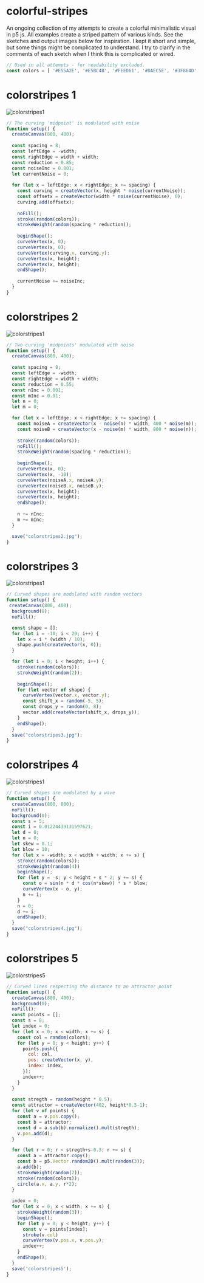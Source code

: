 # colorful-stripes
An ongoing collection of my attempts to create a colorful minimalistic visual in p5 js. All examples create a striped pattern of various kinds. See the sketches and output images below for inspiration. I kept it short and simple, but some things might be complicated to understand. I try to clarify in the comments of each sketch when I think this is complicated or wired. 


```javascript
// Used in all attempts - for readability excluded.
const colors = [ '#E55A2E', '#E5BC4B', '#FEED61', '#DAEC5E', '#3F864D', '#58B2B0', '#5B8FEB', '#3260B2', '#000000'];
```

# colorstripes 1

![colorstripes1](colorstripes1(16).jpg)

```javascript
// The curving 'midpoint' is modulated with noise
function setup() {
  createCanvas(800, 400);  
  
  const spacing = 8;
  const leftEdge = -width;
  const rightEdge = width + width;
  const reduction = 0.85;
  const noiseInc = 0.001;
  let currentNoise = 0;
  
  for (let x = leftEdge; x < rightEdge; x += spacing) {
    const curving = createVector(x, height * noise(currentNoise));
    const offsetx = createVector(width * noise(currentNoise), 0);
    curving.add(offsetx);
    
    noFill();
    stroke(random(colors));
    strokeWeight(random(spacing * reduction));
    
    beginShape();
    curveVertex(x, 0);
    curveVertex(x, 0);
    curveVertex(curving.x, curving.y);
    curveVertex(x, height);
    curveVertex(x, height);
    endShape();
    
    currentNoise += noiseInc;
  }
}
```

# colorstripes 2
![colorstripes1](colorstripes2(7).jpg)

```javascript
// Two curving 'midpoints' modulated with noise 
function setup() {
  createCanvas(800, 400);
  
  const spacing = 8;
  const leftEdge = -width;
  const rightEdge = width + width;
  const reduction = 0.55;
  const nInc = 0.001;
  const mInc = 0.01;
  let n = 0;
  let m = 0;

  for (let x = leftEdge; x < rightEdge; x += spacing) {
    const noiseA = createVector(x - noise(n) * width, 400 * noise(m));
    const noiseB = createVector(x - noise(m) * width, 800 * noise(n));
    
    stroke(random(colors));
    noFill();
    strokeWeight(random(spacing * reduction));
    
    beginShape();
    curveVertex(x, 0);
    curveVertex(x, -10);
    curveVertex(noiseA.x, noiseA.y);
    curveVertex(noiseB.x, noiseB.y);
    curveVertex(x, height);
    curveVertex(x, height);
    endShape();
    
    n += nInc;
    m += mInc;
  }

  save("colorstripes2.jpg");
}
```

# colorstripes 3

![colorstripes1](colorstripes3(13).jpg)


```javascript
// Curved shapes are modulated with random vectors 
function setup() {
 createCanvas(800, 400);
  background(0);
  noFill();

  const shape = [];
  for (let i = -10; i < 20; i++) {
    let x = i * (width / 10);
    shape.push(createVector(x, 0));
  }

  for (let i = 0; i < height; i++) {
    stroke(random(colors));
    strokeWeight(random(2));
    
    beginShape();
    for (let vector of shape) {
      curveVertex(vector.x, vector.y);
      const shift_x = random(-5, 5);
      const drops_y = random(0, 8);
      vector.add(createVector(shift_x, drops_y));
    }
    endShape();
  }
  save("colorstripes3.jpg");
}
```

# colorstripes 4

![colorstripes1](colorstripes4(106).jpg)


```javascript
// Curved shapes are modulated by a wave
function setup() {
  createCanvas(800, 800);
  noFill();
  background(0);
  const s = 5;
  const i = 0.01224439131597621;
  let d = 0;
  let n = 0;  
  let skew = 0.1;
  let blow = 10;
  for (let x = -width; x < width + width; x += s) {
    stroke(random(colors));
    strokeWeight(random(4))
    beginShape();
    for (let y = -s; y < height + s * 2; y += s) {
      const o = sin(n * d * cos(n*skew)) * s * blow;
      curveVertex(x - o, y);
      n += i;
    }
    n = 0;
    d += i;
    endShape();
  }
  save("colorstripes4.jpg");
}
```

# colorstripes 5

![colorstripes5](colorstripes5(1).png)

```javascript
// Curved lines respecting the distance to an attractor point
function setup() {
  createCanvas(800, 400);
  background(0);
  noFill();
  const points = [];
  const s = 8;
  let index = 0;
  for (let x = 0; x < width; x += s) {
    const col = random(colors);
    for (let y = 0; y < height; y++) {
      points.push({
        col: col,
        pos: createVector(x, y),
        index: index,
      });
      index++;
    }
  }
  
  const stregth = random(height * 0.5);
  const attractor = createVector(402, height*0.5-1);
  for (let v of points) {
    const a = v.pos.copy();
    const b = attractor;
    const d = a.sub(b).normalize().mult(stregth);
    v.pos.add(d);
  }

  for (let r = 0; r < stregth+s-0.3; r += s) {
    const a = attractor.copy();
    const b = p5.Vector.random2D().mult(random(3));
    a.add(b);    
    strokeWeight(random(2));
    stroke(random(colors));
    circle(a.x, a.y, r*2);  
  }
  
  index = 0;
  for (let x = 0; x < width; x += s) {
    strokeWeight(random(3));
    beginShape();
    for (let y = 0; y < height; y++) {
      const v = points[index];
      stroke(v.col)
      curveVertex(v.pos.x, v.pos.y);
      index++;
    }
    endShape();
  }
  save('colorstripes5');
}
```

